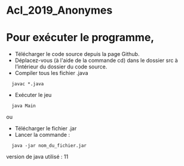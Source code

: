 # Acl_2019_Anonymes

# Pour exécuter le programme,

- Télécharger le code source depuis la page Github.
- Déplacez-vous (à l'aide de la commande cd) dans le dossier src à l’intérieur du dossier du code source.
- Compiler tous les fichier .java
```
  javac *.java
```
- Exécuter le jeu
```
  java Main
```


ou



- Télécharger le fichier .jar
- Lancer la commande :
```
  java -jar nom_du_fichier.jar
```

version de java utilisé : 11
